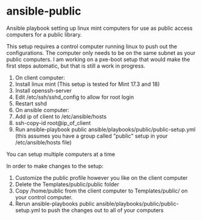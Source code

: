 # ansible-public
Ansible playbook setting up linux mint computers for use as public access computers for a public library.

This setup requires a control computer running linux to push out the configurations.  The computer only needs to be on the same subnet as your public computers. I am working on a pxe-boot setup that would make the first steps automatic, but that is still a work in progress.

1. On client computer:
  1. Install linux mint (This setup is tested for Mint 17.3 and 18)
  2. Install openssh-server 
  3. Edit /etc/ssh/sshd_config to allow for root login
  4. Restart sshd
2. On ansible computer:
  1. Add ip of client to /etc/ansible/hosts
  2. ssh-copy-id root@ip_of_client
  3. Run ansible-playbook public ansible/playbooks/public/public-setup.yml (this assumes you have a group called "public" setup in your /etc/ansible/hosts file)

You can setup multiple computers at a time 

In order to make changes to the setup:

1. Customize the public profile however you like on the client computer
2. Delete the Templates/public/public folder 
3. Copy /home/public from the client computer to Templates/public/ on your control computer.
4. Rerun ansible-playbooks public ansible/playbooks/public/public-setup.yml to push the changes out to all of your computers 

